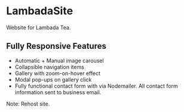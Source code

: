 # LambadaSite
Website for Lambada Tea.

## Fully Responsive Features

- Automatic + Manual image carousel
- Collapsible navigation items
- Gallery with zoom-on-hover effect
- Modal pop-ups on gallery click
- Fully functional contact form with via Nodemailer.  All contact form information sent to business email.


Note: Rehost site.
